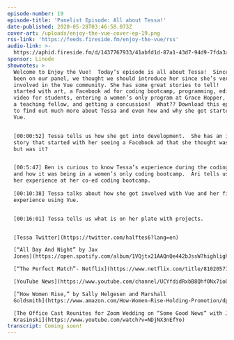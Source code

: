 ```yaml
---
episode-number: 19
episode-title: 'Panelist Episode: All about Tessa!'
date-published: 2020-05-28T03:46:58.073Z
cover-art: /uploads/enjoy-the-vue-cover-ep-19.png
rss-link: 'https://feeds.fireside.fm/enjoy-the-vue/rss'
audio-link: >-
  https://aphid.fireside.fm/d/1437767933/41abfd1d-87a1-43d7-94d9-7fda3a5120e1/a1e02547-4305-46d5-bfaa-740ee12b4a60.mp3
sponsor: Linode
shownotes: >
  Welcome to Enjoy the Vue!  Today’s episode is all about Tessa!  Since she’s
  been on our panel, we thought we should introduce her since she’s very
  involved in the Vue community. She has some great stories to tell!   It
  started with art, a Facebook ad for coding bootcamp, programming, editing
  video for students, entering a women’s only program at Grace Hopper, becoming
  a teaching fellow, and getting a concussion!  What?? Download this episode now
  to find out much more about Tessa and even how and why she got started with
  Vue.


  [00:00:52] Tessa tells us how she got into development.  She has an incredible
  story that started with her seeing a Facebook ad that she thought was a scam,
  but was it?  


  [00:5:47] Ben is curious to know Tessa’s experience during the coding bootcamp
  and how it was being in a women’s only coding bootcamp.  Ari tells us about
  her experience at her co-ed coding bootcamp.
   
  [00:10:38] Tessa talks about how she got involved with Vue and her first
  experience using Vue. 


  [00:16:01] Tessa tells us what is on her plate with projects.


  [Tessa Twitter](https://twitter.com/halftes6?lang=en)

  [“All Day And Night” by Jax
  Jones](https://open.spotify.com/album/1VQjtx21AAQnQe442bJssW?highlight=spotify:track:33CfD8UkDEcSdAP9j4QpUY)

  [“The Perfect Match”- Netflix](https://www.netflix.com/title/81020577)

  [YouTube News](https://www.youtube.com/channel/UCYfdidRxbB8Qhf0Nx7ioOYw)

  [“How Women Rise,” by Sally Helgesen and Marshall
  Goldsmith](https://www.amazon.com/How-Women-Rise-Holding-Promotion/dp/0316440124/ref=tmm_hrd_swatch_0?_encoding=UTF8&qid=1589920989&sr=8-1)

  [The Office Cast Reunites for Zoom Wedding on “Some Good News” with John
  Krasinski](https://www.youtube.com/watch?v=NDjNX3nEfYo)
transcript: Coming soon!
---
```

